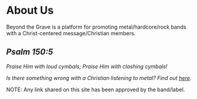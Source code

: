 # About Us

Beyond the Grave is a platform for promoting metal/hardcore/rock bands with a Christ-centered message/Christian members.

## *Psalm 150:5* 
*Praise Him with loud cymbals;*
*Praise Him with clashing cymbals!*

*Is there something wrong with a Christian listening to metal? Find out [here](https://www.gotquestions.org/Christian-heavy-metal-music.htmlhttps://www.gotquestions.org/Christian-heavy-metal-music.html).*

NOTE: Any link shared on this site has been approved by the band/label.